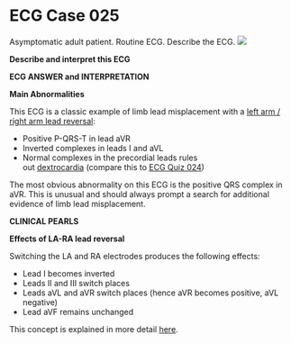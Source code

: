 # ECG Case 025


Asymptomatic adult patient. Routine ECG. Describe the ECG.
![](https://litfl.com/wp-content/uploads/2018/08/TOP-100-ECG-QUIZ-LITFL-025.jpg)



**Describe and interpret this ECG** 

**ECG ANSWER and INTERPRETATION** 



**Main Abnormalities** 


This ECG is a classic example of limb lead misplacement with a [left arm / right arm lead reversal](https://litfl.com/lead-reversal-left-arm-right-arm-ecg-library/):

- Positive P-QRS-T in lead aVR
- Inverted complexes in leads I and aVL
- Normal complexes in the precordial leads rules out [dextrocardia](https://litfl.com/dextrocardia-ecg-library/) (compare this to [ECG Quiz 024](https://litfl.com/ecg-case-024/))


The most obvious abnormality on this ECG is the positive QRS complex in aVR. This is unusual and should always prompt a search for additional evidence of limb lead misplacement.

**CLINICAL PEARLS** 



**Effects of LA-RA lead reversal** 


Switching the LA and RA electrodes produces the following effects:

- Lead I becomes inverted
- Leads II and III switch places
- Leads aVL and aVR switch places (hence aVR becomes positive, aVL negative)
- Lead aVF remains unchanged


This concept is explained in more detail [here](https://litfl.com/ecg-limb-lead-reversal-ecg-library/). 

